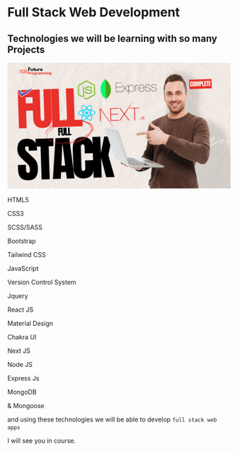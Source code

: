 # Full Stack Web Development

## Technologies we will be learning with so many Projects

[![Full Stack Web Development](/Assets/Full%20Stack%20Web%20Development.png "Full Stack Web Development")](https://youtu.be/52klv1JkQF8)

HTML5

CSS3

SCSS/SASS

Bootstrap

Tailwind CSS

JavaScript

Version Control System

Jquery

React JS

Material Design

Chakra UI

Next JS

Node JS

Express Js

MongoDB

& Mongoose

and using these technologies we will be able to develop `full stack web apps`

I will see you in course.
